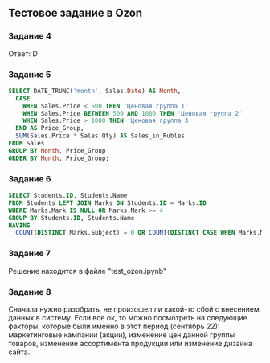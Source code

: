 ## Тестовое задание в Ozon
### Задание 4
Ответ: D
### Задание 5
```sql
SELECT DATE_TRUNC('month', Sales.Date) AS Month,
  CASE
    WHEN Sales.Price < 500 THEN 'Ценовая группа 1'
    WHEN Sales.Price BETWEEN 500 AND 1000 THEN 'Ценовая группа 2'
    WHEN Sales.Price > 1000 THEN 'Ценовая группа 3'
  END AS Price_Group,
  SUM(Sales.Price * Sales.Qty) AS Sales_in_Rubles
FROM Sales
GROUP BY Month, Price_Group
ORDER BY Month, Price_Group;
```
### Задание 6
```sql
SELECT Students.ID, Students.Name
FROM Students LEFT JOIN Marks ON Students.ID = Marks.ID
WHERE Marks.Mark IS NULL OR Marks.Mark >= 4
GROUP BY Students.ID, Students.Name
HAVING 
  COUNT(DISTINCT Marks.Subject) = 0 OR COUNT(DISTINCT CASE WHEN Marks.Mark < 4 THEN Marks.Subject END) = 0;
```
### Задание 7
Решение находится в файле "test_ozon.ipynb"

### Задание 8
Сначала нужно разобрать, не произошел ли какой-то сбой с внесением данных в систему. Если все ок, то можно посмотреть на следующие факторы, которые были именно в этот период (сентябрь 22): маркетинговые кампании (акции), изменение цен данной группы товаров, изменение ассортимента продукции или изменение дизайна сайта.
